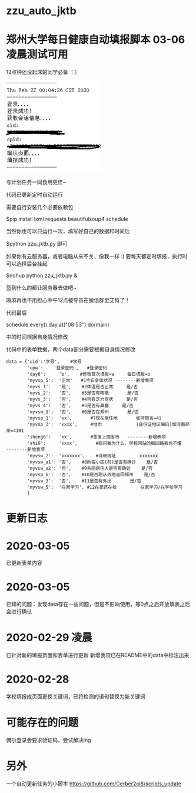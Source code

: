 
# zzu_auto_jktb
# 郑州大学每日健康自动填报脚本    03-06凌晨测试可用



12点钟还没起床的同学必备 ：）

![image](https://github.com/Cerber2ol8/zzu_auto_jktb/blob/master/image.png)

与计划任务一同食用更佳~

代码已更新定时自动运行

需要自行安装几个必要依赖包

$pip install lxml requests beautifulsoup4 schedule

当然你也可以只运行一次，填写好自己的数据和时间后

$python zzu_jktb.py 即可


如果你有云服务器，或者电脑从来不关，像我一样 :)
要每天都定时填报，执行时可以选择后台挂起

$nohup python zzu_jktb.py &

签到什么的都让服务器去做吧~

麻麻再也不用担心中午12点被导员在微信群里艾特了！

代码最后

schedule.every().day.at("08:53").do(main) 

中的时间根据自身情况修改

代码中的表单数据，两个data部分需要根据自身情况修改

    data = {'uid':'学号',    #学号
            'upw':    '登录密码',   #登录密码
            'day6':     'b',    #修改首次填报=a     每日填报=b
            'myvsp_5':  '正常'   #1今日身体状况 --------新增表项
            'myvs_1':   '是',    #2体温是否正常     是/否
            'myvs_2':   '否',    #3是否有咳嗽       是/否
            'myvs_3':   '否',    #4否有乏力症状     是/否
            'myvs_4':   '否',    #5是否有鼻塞     是/否
            'myvsw_1':  '否',    #6是否在郑州       是/否
            'myvsp_1':  'xx',       #7现在居住地       如河南省=41
            'myvsp_3':  'xxxx',     #地市             (身份证地区编码)如河南郑州=4101
            'sheng6':   'xx',       #重复上面省市   --------新增表项
            'shi6':     'xxxx',       #别问我为什么，学校网站的脑回路我也不懂   --------新增表项
            'myvsw_2':  'xxxxxxx',    #详细地址         xxxxxxx
            'myvsw_a1': '否',    #8所在小区(村)是否有确诊    是/否
            'myvsw_a2': '否',    #9共同居住人是否有确诊    是/否
            'myvsp_6':  '否',    #10是否刚从外地返回郑州    是/否
            'myvsw_3':  '否',    #11是否有外出       是/否
            'myvsw_5':  '在家学习', #12在家还在校         在家学习/在学校学习
            }
            
 #  更新日志
# 2020-03-05 
已更新表单内容
# 2020-03-05 
已知的问题：发现data存在一些问题，但是不影响使用，等0点之后开放填表之后会进行确认
# 2020-02-29 凌晨 
已针对新的填报页面和表单进行更新
新增表项已在README中的data中标注出来
# 2020-02-28
学校填报成页面更换关键词，已将检测的语句替换为新关键词

# 可能存在的问题
偶尔登录会要求验证码，尝试解决ing

#  另外
一个自动更新任务的小脚本
https://github.com/Cerber2ol8/scripts_update
